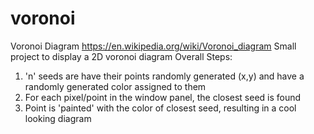 # voronoi
Voronoi Diagram 
https://en.wikipedia.org/wiki/Voronoi_diagram
Small project to display a 2D voronoi diagram 
 Overall Steps:
 1) 'n' seeds are have their points randomly generated (x,y) and have a randomly generated color assigned to them
 2) For each pixel/point in the window panel, the closest seed is found
 3) Point is 'painted' with the color of closest seed, resulting in a cool looking diagram
